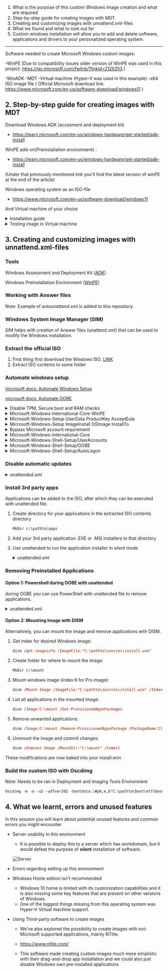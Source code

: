 1. What is the purpose of this custom Windows image creation and what are required
2. Step-by-step guide for creating images with MDT
3. Creating and customizing images with unnattend.xml-files
4. What we found and what to look out for
5. Custom windows installation will allow you to add and delete software, applications and drivers to your personalized operating system.

---

Software needed to create Microsoft Windows custom images:

-WinPE (Due to compatibility issues older version of WinPE was used in this project: https://go.microsoft.com/fwlink/?linkid=2120253 )

-WinADK
-MDT
-Virtual machine (Hyper-V was used in this example)
-x64 ISO image file ( Official Microsoft download link: https://www.microsoft.com/en-us/software-download/windows11 )

## 2. Step-by-step guide for creating images with MDT

Download Windows ADK (accesment and deployment kit)

- https://learn.microsoft.com/en-us/windows-hardware/get-started/adk-install

WinPE add-on(Preinstallation environment) :

- https://learn.microsoft.com/en-us/windows-hardware/get-started/adk-install

(Under that previously mentioned link you'll find the latest version of winPE at the end of the article)

Windows operating system as an ISO-file

- https://www.microsoft.com/en-us/software-download/windows11

And Virtual machine of your choise

<details>
<summary>  Installation guide  </summary>

Open Deployment Workbench

![MDT-WorkBench](https://github.com/Company-Project-3/project/assets/70267456/efb00053-3b97-4859-9752-95b075fe2a2c)

Create Deployment Share

![CreateDeploymentShare](https://github.com/Company-Project-3/project/assets/70267456/af1743ed-e8ac-4948-8b85-159355054a73)

For completely automated process we recommend you uncheck every box here

![DeploymentOptions](https://github.com/Company-Project-3/project/assets/70267456/9404db91-ea5e-4b24-899d-7ea710b10cea)

After creating the Deployment Share we need to mount the Windows Operating system ISO-file

![MountImage](https://github.com/Company-Project-3/project/assets/70267456/7e01ee72-985b-4296-af2a-31aa2b2a17c5)

Mounted Image should appear as a DVD-drive

![ImageAsADrive](https://github.com/Company-Project-3/project/assets/70267456/1ce39b43-a232-4987-9ed3-f9c446e5d9ae)

Let's go back to WorkBench and add this operating system to be customized

![ImportOS](https://github.com/Company-Project-3/project/assets/70267456/8cb9ebb0-5761-481a-9fff-840e0f9635e5)

Choose "Full set of source files"

![FullSetOfSF](https://github.com/Company-Project-3/project/assets/70267456/7d7c67fc-57c8-4839-9bb9-b9fb7b1e8533)

This Mounted operating system should appear under "This PC" as a DVD-drive

![ThisPC](https://github.com/Company-Project-3/project/assets/70267456/212e02a8-b31c-4cb8-b541-6632e0c4c585)

You can name this operating system whatever you want under the "Destination Directory Name", but automatically it will choose one of the available Windows operating systems randomly and name it after one of those.

On the "Summary"-view you should click "Finish" and let the "Import operating system wizard" finish the rest.

After adding your operating system your "Operating systems"-folder should have updated

![UpdatedOSFolder](https://github.com/Company-Project-3/project/assets/70267456/11f7fd74-1212-4a27-b53d-47a3d98781c8)

Next we will add a "Task sequence"

![AddTaskSequence](https://github.com/Company-Project-3/project/assets/70267456/95ab8a34-d7b5-4d52-a61f-2f62b64d30f1)

Again you can name the file whatever you want, but the Task sequence ID should be something you can remember easily

![NameTaskSequence](https://github.com/Company-Project-3/project/assets/70267456/1db519f4-e6e3-4608-80c2-815eae985214)

We will be using "Standard Client Task Sequence" as template

![TaskSequenceTemplate](https://github.com/Company-Project-3/project/assets/70267456/03faffd5-ef13-4e5b-ba8b-28b7078c76d1)

Choose whatever Windows 11-operating system you want, except "Home"

![ChooseOS](https://github.com/Company-Project-3/project/assets/70267456/6a59a830-2546-4ce7-b1ce-7591001597d9)

We do not want to add a product key.

![NoProductKey](https://github.com/Company-Project-3/project/assets/70267456/b3320d72-ced4-4dc0-8fb3-6cd974998df6)

You can choose your own credentials here for the "User" and the "Organization"

![OSSettings](https://github.com/Company-Project-3/project/assets/70267456/26656fb3-d072-4809-9737-009340ab14ec)

Do not specify Admin Password

![AdminPassword](https://github.com/Company-Project-3/project/assets/70267456/2872709b-bbe9-474b-8242-aebfe8323681)

After "Summary" click "Next" and let Task Sequence Wizard finish the job. After this You should have a new task sequence in this list

![TaskSequenceList](https://github.com/Company-Project-3/project/assets/70267456/dfe7f2f9-600e-4c72-b090-d8787dda6c4a)

We shall come back to this after adding applications to this custom image. In this example we are going to use Google Chrome installation bundle

https://support.google.com/chrome/a/answer/7650032?hl=en

After downloading the bundle, extract it from its compressed file and look for "installers"-folder. It should look like this and in this example we are going to use the "GoogleStandaloneEnterprise64.msi"-installer

![ChromeInstaller](https://github.com/Company-Project-3/project/assets/70267456/051ed9b1-e627-41a9-bfd9-7f614e15443a)

Create a new folder for it and move this installer there

![image](https://github.com/Company-Project-3/project/assets/70267456/1c6acdfa-2807-43ca-977f-5d854dee8326)

Go back to your WorkBench and add a new application

![image](https://github.com/Company-Project-3/project/assets/70267456/53a2c1a9-542f-403c-998e-359e8ba1b78d)

Choose "Application with source files"

![AppInstall1](https://github.com/Company-Project-3/project/assets/70267456/da5accf0-dde9-479d-a286-66c0ffb6f5c4)

Name the Application

![AppInstall2](https://github.com/Company-Project-3/project/assets/70267456/40980e39-55fa-440b-ad9e-9dd716c9043c)

Browse to the installer folder we previously created and give it here is a directory path

![AppInstallFolder](https://github.com/Company-Project-3/project/assets/70267456/b943b5b7-8006-4078-9b10-16d70546fdda)

Check that the application name is correct in "destination"-page.
On the "Command details"-page write the following command to install this software silently:

`msiexec /l GoogleChromeStandaloneEnterprise64.msi /qn`

![image](https://github.com/Company-Project-3/project/assets/70267456/aa171e4a-bd7c-43f7-b6a4-edd182cc1554)

Check that everything seems correct on "Summary"-page and click "Next". Let application wizard finish the job and now you should have an application in the "applications"-folder of WorkBench

![image](https://github.com/Company-Project-3/project/assets/70267456/93767ce9-2871-4147-a08b-e4d8732b966c)

In this "applications"-folder you can also check your applications properties, by right-clicking the application and adjust things like command line as well as on which platforms this app should run on.

![image](https://github.com/Company-Project-3/project/assets/70267456/361d7905-dfb4-4571-9521-168d524be7db)

Let's go back to "Task Sequences"-folder and check your task sequences properties

![TSProperties](https://github.com/Company-Project-3/project/assets/70267456/554dec0c-aefc-4098-ad7d-800e0e39fcd2)

## Task Sequences

Task sequence is a set of actions excuted in a linear order.

#### Create a new Task Sequence.

1. ![alt text](<Screenshot 2024-04-24 142617.png>)

- Input task ID sequence ID
- Input task seqence name
- input sequence comments(if any)
- Select the next icon

2. ![alt text](<Screenshot 2024-04-24 144308.png>)

- Select the Standard Client Task Sequence template.
- select the next icon

3. ![alt text](<Screenshot 2024-04-24 145319.png>)

- Select the needed opearting system.
- select the next icon

4. ![alt text](<Screenshot 2024-04-24 145619.png>)

- Specify a product key if applicable, for this task we opted for the **do not specify product key at this time** option.

5. ![alt text](<Screenshot 2024-04-24 151139.png>)

- Specify OS settings.
  - Add the Full name
  - Add your Organization
  - Add default browser page.
- Select the next icon

6. ![alt text](<Screenshot 2024-04-24 151537.png>)

- Specify the local admin password for the task sequence if applicable.
- Select the next icon

7. ![alt text](<Screenshot 2024-04-24 151608.png>)

- Confirm your selections in the summary
- Select the next icon
- Select the finish icon

8. ![alt text](<Screenshot 2024-04-24 151759.png>)

- Select the created task sequence and navigate to the properties page.
- Leave the general tab on the default settings page

**NOTE:** IF you have many task sequences you can disable the one that is not needed by toggling **the Enable this task sequence option**.

- Select the task sequence tab

9. ![alt text](<Screenshot 2024-04-24 151819.png>)

- On the task sequence page, you can toogle between each steps to activate or de-activate certain tasks.
- Expand the state restore option and select the windows update (pre-application installation), navigate to the options menu and tick the **Disable this step** option and apply changes
- Select the windows update (post-application installation), navigate to the options menu and tick the **Disable this step** option and apply changes.
- Select the OK icon.

</details>

<details>
<summary> Testing image in Virtual machine </summary>

This guide will tell you about setting up the image in virtual environment. We used Hyper-V manager as the Virtual machine, since it has kernel level access to host device and it was provided by Microsoft.

The ISO-image used in this example was previously built and renamed, but you'll learn where you can find the ISO-image you just created.

After Updating your deployment share, you should have this x64-iso image here in "Boot"-folder of your deployment share.

![Alt text](image.png)

Open your Virtual Machine manager, and start the installation process, by creating a new virtual machine. Screenshot taken in Hyper-V manager.

![Alt text](image-1.png)

Give your Virtual Machine a name, and choose a place to store it in your device

![Alt text](image-2.png)

Choose which generation of Virtual machine you want

![Alt text](image-3.png)

It is recommended to give atleast 2 megabytes of RAM to this device. In this tutorial I decided to give 4 MB of RAM

![Alt text](image-4.png)

Here you can choose whether your device should have internet connection or not. This can be changed later.

![Alt text](image-5.png)

Here you can choose how much memory your virtual device will have. For our case, 127 GB is enough

![Alt text](image-6.png)

This is the most important part, where we choose our operating system. This can be done later, but I'll add it here next.

![Alt text](image-7.png)

After checking your summary click "Finish" and let virtual machine manager set up the environment.

![StartButton](https://github.com/Company-Project-3/project/assets/70267456/13562c8a-6e5d-48f8-90e1-ddb97a897e57)

Now, by connecting to your device you will see a "start"-button. By clicking that button you will start the set up for your own custom Windows 11 image, and in this virtual environment you can test, and check out the features that you have added.

</details>

## 3. Creating and customizing images with unnattend.xml-files

### Tools

Windows Assessment and Deployment Kit ([ADK](https://learn.microsoft.com/en-us/windows-hardware/get-started/))

Windows Preinstallation Environment ([WinPE](https://learn.microsoft.com/en-us/windows-hardware/manufacture/desktop/winpe-intro?view=windows-11))

### Working with Answer files

Note: Example of autounattend.xml is added to this repository.

### Windows System Image Manager (SIM)

SIM helps with creation of Answer files (unattend.xml) that can be used to modify the Windows installation.

### Extract the official ISO

1. First thing first download the Windows ISO. [LINK](https://www.microsoft.com/software-download/windows11)
2. Extract ISO contents to some folder

### Automate windows setup

[microsoft docs: Automate Windows Setup](https://learn.microsoft.com/en-us/windows-hardware/manufacture/desktop/automate-windows-setup?view=windows-11)

[microsoft docs: Automate OOBE](https://learn.microsoft.com/en-us/windows-hardware/customize/desktop/automate-oobe)

<details>
<summary>Disable TPM, Secure boot and RAM checks</summary>

```xml
<settings pass="windowsPE">
    <component name="Microsoft-Windows-Setup" ... >
        <RunSynchronous>
            <RunSynchronousCommand wcm:action="add">
                <Order>1</Order>
                <Path>reg add HKLM\SYSTEM\Setup\LabConfig /v BypassTPMCheck /t REG_DWORD /d 1 /f</Path>
            </RunSynchronousCommand>
            <RunSynchronousCommand wcm:action="add">
                <Order>2</Order>
                <Path>reg add HKLM\SYSTEM\Setup\LabConfig /v BypassSecureBootCheck /t REG_DWORD /d 1 /f</Path>
            </RunSynchronousCommand>
            <RunSynchronousCommand wcm:action="add">
                <Order>3</Order>
                <Path>reg add HKLM\SYSTEM\Setup\LabConfig /v BypassRAMCheck /t REG_DWORD /d 1 /f</Path>
            </RunSynchronousCommand>
        </RunSynchronous>
    </component>
</settings>
```

</details>

<details>
<summary>Microsoft-Windows-International-Core-WinPE</summary>

```xml
<settings pass="windowsPE">
    <component name="Microsoft-Windows-International-Core-WinPE" ... >
        <UILanguage>en-US</UILanguage>
        <SystemLocale>en-US</SystemLocale>
        <UserLocale>fi-FI</UserLocale>
        <InputLocale>fi-FI</InputLocale>
        <UILanguageFallback>en-US</UILanguageFallback>
    </component>
</settings>
```

</details>

<details>
<summary>Microsoft-Windows-Setup UserData ProductKey AcceptEula</summary>

```xml
<settings pass="windowsPE">
    <component name="Microsoft-Windows-Setup" ... >
        <UserData>
            <ProductKey>
                <!-- generic product key to automate choosing Windows PRO license  -->
                <Key>VK7JG-NPHTM-C97JM-9MPGT-3V66T</Key>
                <WillShowUI>OnError</WillShowUI>
            </ProductKey>
            <AcceptEula>true</AcceptEula>
        </UserData>
    </component>
</settings>
```

</details>

<details>
<summary>Microsoft-Windows-Setup ImageInstall OSImage InstallTo</summary>

```xml
<settings pass="windowsPE">
    <component name="Microsoft-Windows-Setup" ... >
        <ImageInstall>
            <OSImage>
                <InstallFrom>
                    <MetaData wcm:action="add">
                        <Key>/IMAGE/INDEX</Key>
                        <Value>6</Value>
                    </MetaData>
                </InstallFrom>
                <InstallTo>
                    <DiskID>0</DiskID>
                    <PartitionID>3</PartitionID>
                </InstallTo>
                <WillShowUI>OnError</WillShowUI>
            </OSImage>
        </ImageInstall>
        <DiskConfiguration>
            <Disk wcm:action="add">
                <DiskID>0</DiskID>
                <WillWipeDisk>true</WillWipeDisk>
                <CreatePartitions>
                    <CreatePartition wcm:action="add">
                        <Order>1</Order>
                        <Type>EFI</Type>
                        <Size>100</Size>
                    </CreatePartition>
                    <CreatePartition wcm:action="add">
                        <Order>2</Order>
                        <Type>MSR</Type>
                        <Size>128</Size>
                    </CreatePartition>
                    <CreatePartition wcm:action="add">
                        <Order>3</Order>
                        <Type>Primary</Type>
                        <Extend>true</Extend>
                    </CreatePartition>
                </CreatePartitions>
                <ModifyPartitions>
                    <ModifyPartition wcm:action="add">
                        <PartitionID>1</PartitionID>
                        <Order>1</Order>
                        <Label>System</Label>
                        <Format>FAT32</Format>
                    </ModifyPartition>
                    <ModifyPartition wcm:action="add">
                        <Order>2</Order>
                        <PartitionID>2</PartitionID>
                    </ModifyPartition>
                    <ModifyPartition wcm:action="add">
                        <Order>3</Order>
                        <PartitionID>3</PartitionID>
                        <Label>OS</Label>
                        <Letter>C</Letter>
                        <Format>NTFS</Format>
                    </ModifyPartition>
                </ModifyPartitions>
            </Disk>
        </DiskConfiguration>
    </component>
</settings>
```

</details>

<details>
<summary>Bypass Microsoft account requirement</summary>

```xml
<settings pass="specialize">
    <component name="Microsoft-Windows-Deployment" ... >
        <RunSynchronous>
            <RunSynchronousCommand wcm:action="add">
                <Order>1</Order>
                <Path>reg add HKLM\SOFTWARE\Microsoft\Windows\CurrentVersion\OOBE /v BypassNRO /t REG_DWORD /d 1 /f</Path>
            </RunSynchronousCommand>
        </RunSynchronous>
    </component>
</settings>
```

</details>

<details>
<summary>Microsoft-Windows-International-Core</summary>

```xml
<component name="Microsoft-Windows-International-Core-WinPE" ... >
    <UILanguage>fi-FI</UILanguage>
    <SystemLocale>fi-FI</SystemLocale>
    <UserLocale>fi-FI</UserLocale>
    <InputLocale>fi-FI</InputLocale>
    <UILanguageFallback>en-US</UILanguageFallback>
</component>
```

</details>

<details>
<summary>Microsoft-Windows-Shell-Setup/UserAccounts</summary>

```xml
<settings pass="oobeSystem">
    <component name="Microsoft-Windows-Shell-Setup" ...>
        <UserAccounts>
            <LocalAccounts>
                <LocalAccount wcm:action="add">
                    <Password>
                        <Value></Value>
                        <PlainText>true</PlainText>
                    </Password>
                    <Description>add local account</Description>
                    <DisplayName>user</DisplayName>
                    <Name>user</Name>
                    <Group>Administrators</Group>
                </LocalAccount>
            </LocalAccounts>
        </UserAccounts>
    </component>
</settings>
```

</details>

<details>
<summary>Microsoft-Windows-Shell-Setup/OOBE</summary>

```xml
<settings pass="oobeSystem">
    <component name="Microsoft-Windows-Shell-Setup" ... >
        <OOBE>
            <HideEULAPage>true</HideEULAPage>
            <HideOEMRegistrationScreen>true</HideOEMRegistrationScreen>
            <HideOnlineAccountScreens>true</HideOnlineAccountScreens>
            <HideWirelessSetupInOOBE>true</HideWirelessSetupInOOBE>
            <HideLocalAccountScreen>true</HideLocalAccountScreen>
            <ProtectYourPC>3</ProtectYourPC>
        </OOBE>
    </component>
</settings>
```

</details>

<details>
<summary>Microsoft-Windows-Shell-Setup/AutoLogon</summary>

```xml
<settings pass="oobeSystem">
    <component name="Microsoft-Windows-Shell-Setup" ... >
        <AutoLogon>
            <Username>user</Username>
            <Enabled>true</Enabled>
        </AutoLogon>
    </component>
</settings>
```

</details>

### Disable automatic updates

<details>
<summary>unattended.xml</summary>

```xml
<settings pass="oobeSystem">
    <component name="Microsoft-Windows-Shell-Setup" ... >
        <FirstLogonCommands>
            <SynchronousCommand wcm:action="add">
                <Description>disable automated updates</Description>
                <Order>2</Order>
                <RequiresUserInput>false</RequiresUserInput>
                <CommandLine>reg add HKLM\SOFTWARE\Policies\Microsoft\Windows\WindowsUpdate\AU /v NoAutoUpdate /t REG_DWORD /d 1 /f</CommandLine>
            </SynchronousCommand>
        </FirstLogonCommands>
    </component>
</settings>
```

</details>

### Install 3rd party apps

Applications can be added to the ISO, after which they can be executed with unattended file.

1. Create directory for your applications in the extracted ISO contents directory
   ```ps
   MkDir c:\pathto\apps
   ```
2. Add your 3rd party application .EXE or .MSI installers to that directory
3. Use unattended to run the application installer in silent mode

   <details>
   <summary>unattended.xml</summary>

   ```xml
   <settings pass="oobeSystem">
       <component name="Microsoft-Windows-Shell-Setup" ... >
           <FirstLogonCommands>
               <SynchronousCommand wcm:action="add">
                   <Description>install Firefox</Description>
                   <Order>1</Order>
                   <RequiresUserInput>false</RequiresUserInput>
                   <CommandLine>D:\apps\FirefoxSetup124.0.2.exe /S</CommandLine>
               </SynchronousCommand>
           </FirstLogonCommands>
       </component>
   </settings>
   ```

   </details>

### Removing Preinstalled Applications

#### Option 1: Powershell during OOBE with unattended

during OOBE you can use PowerShell with unattended file to remove applications.

<details>
<summary>unattended.xml</summary>

```xml
<settings pass="oobeSystem">
    <component name="Microsoft-Windows-Shell-Setup" ... >
            <SynchronousCommand wcm:action="add">
                <Description>remove clipchamp</Description>
                <Order>3</Order>
                <RequiresUserInput>false</RequiresUserInput>
                <CommandLine>powershell.exe Remove-AppxPackage Clipchamp.Clipchamp_2.2.8.0_neutral__yxz26nhyzhsrt</CommandLine>
            </SynchronousCommand>
        </FirstLogonCommands>
    </component>
</settings>
```

</details>

#### Option 2: Mounting Image with DISM

Alternatively, you can mount the image and remove applications with DISM.

1. Get index for desired Windows image:
   ```ps
   dism /get-imageinfo /ImageFile:"C:\pathto\sources\install.wim"
   ```
2. Create folder for where to mount the image:
   ```ps
   MkDir c:\mount
   ```
3. Mount windows image (index 6 for Pro image):
   ```ps
   dism /Mount-Image /ImageFile:"C:\pathto\sources\install.wim" /Index:6 /MountDir:"C:\mount"
   ```
4. List all applications in the mounted image:
   ```ps
   dism /Image:C:\mount /Get-ProvisionedAppxPackages
   ```
5. Remove unwanted applications:
   ```ps
   dism /Image:C:\mount /Remove-ProvisionedAppxPackage /PackageName:Clipchamp.Clipchamp_2.2.8.0_neutral_~_yxz26nhyzhsrt
   ```
6. Unmount the image and commit changes:
   ```ps
   dism /Unmount-Image /MountDir:"C:\mount" /Commit
   ```

These modifications are now baked into your install.wim

### Build the custom ISO with Oscdimg

Note: Needs to be ran in Deployment and Imaging Tools Environment

```ps
Oscdimg -m -o -u2 -udfver102 -bootdata:2#p0,e,b"C:\pathto\boot\etfsboot.com"#pEF,e,b"C:\pathto\efi\microsoft\boot\efisys.bin" "C:\pathto\" "C:\CustomWin11.iso"
```

## 4. What we learnt, errors and unused features

In this session you will learn about potential unused features and common errors you might encounter

- Server usability in this environment

  - It is possible to deploy this to a server which has workdomain, but it would defeat the purpose of **silent** installation of software.

  ![Server](https://github.com/Company-Project-3/project/assets/70267456/3ee71c43-47c9-4a54-9f06-2375a5ea74da)

- Errors regarding setting up this environment
- Windows Home edition isn't recommended
  - Windows 10 home is limited with its customization capabilities and it is also missing some key features that are present on other versions of Windows.
  - One of the biggest things missing from this operating system was Hyper-V Virtual machine support.
- Using Third-party software to create images

  - We've also explored the possibility to create images with not-Microsoft supported applications, mainly NTlite.
  - https://www.ntlite.com/

  - This software made creating custom images much more simplistic with their drag-and-drop app installation and we could also just disable Windows own pre-installed applications
